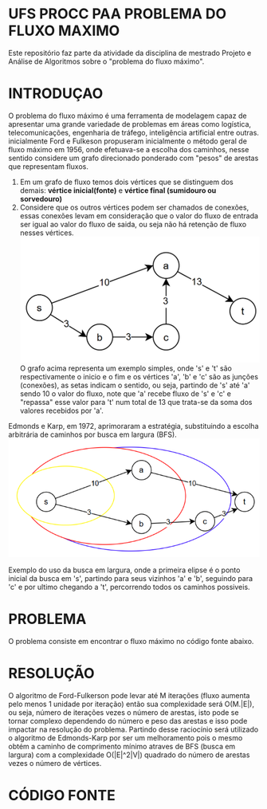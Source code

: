 # UFS PROCC PAA PROBLEMA DO FLUXO MAXIMO
Este repositório faz parte da atividade da disciplina de mestrado Projeto e Análise de Algoritmos sobre o "problema do fluxo máximo".

# INTRODUÇAO
O problema do fluxo máximo é uma ferramenta de modelagem capaz de apresentar uma grande variedade de problemas em áreas como logística, telecomunicações, engenharia de tráfego, inteligência artificial entre outras. inicialmente Ford e Fulkeson propuseram inicialmente o método geral de fluxo máximo em 1956, onde efetuava-se a escolha dos caminhos, nesse sentido considere um grafo direcionado ponderado com "pesos" de arestas que representam fluxos.
1. Em um grafo de fluxo temos dois vértices que se distinguem dos demais: **vértice inicial(fonte)** e **vértice final (sumidouro ou sorvedouro)**
2. Considere que os outros vértices podem ser chamados de conexões, essas conexões levam em consideração que o valor do fluxo de entrada ser igual ao valor do fluxo de saida, ou seja não há retenção de fluxo nesses vértices.
![Imagem grafo junções](https://github.com/MarcioUfs/UFS-PROCC-PAA-PROBLEMA-DO-FLUXO-MAXIMO/blob/main/1-fluxoJuncoes.png)
O grafo acima representa um exemplo simples, onde 's' e 't' são respectivamente o inicio e o fim e os vértices 'a', 'b' e 'c' são as junções (conexões), as setas indicam o sentido, ou seja, partindo de 's' até 'a' sendo 10 o valor do fluxo, note que 'a' recebe fluxo de 's' e 'c' e "repassa" esse valor para 't' num total de 13 que trata-se da soma dos valores recebidos por 'a'.

Edmonds e Karp, em 1972, aprimoraram a estratégia, substituindo a escolha arbitrária de caminhos por busca em largura (BFS).
![Imagem grafo BFS](https://github.com/MarcioUfs/UFS-PROCC-PAA-PROBLEMA-DO-FLUXO-MAXIMO/blob/main/2-BFSGrafoEdmondsKarp.png)

Exemplo do uso da busca em largura, onde a primeira elipse é o ponto inicial da busca em 's', partindo para seus vizinhos 'a' e 'b', seguindo para 'c' e por ultimo chegando a 't', percorrendo todos os caminhos possiveis. 
# PROBLEMA
O problema consiste em encontrar o fluxo máximo no código fonte abaixo.  
# RESOLUÇÃO
O algoritmo de Ford-Fulkerson pode levar até M iterações (fluxo aumenta pelo menos 1 unidade por iteração) então sua complexidade será O(M.|E|), ou seja, número de iterações vezes o número de arestas, isto pode se tornar complexo dependendo do número e peso das arestas e isso pode impactar na resolução do problema. Partindo desse raciocínio será utilizado o algoritmo de Edmonds-Karp por ser um melhoramento pois o mesmo obtém a caminho de comprimento mínimo atraves de BFS (busca em largura) com a complexidade O(|E|^2|V|) quadrado do número de arestas vezes o número de vértices.
# CÓDIGO FONTE

